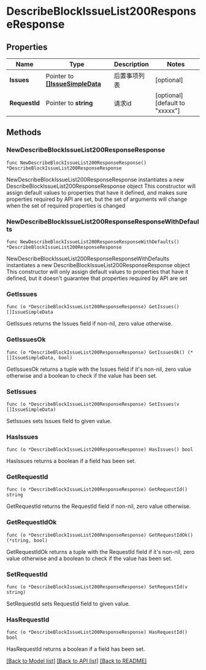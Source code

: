 # DescribeBlockIssueList200ResponseResponse

## Properties

Name | Type | Description | Notes
------------ | ------------- | ------------- | -------------
**Issues** | Pointer to [**[]IssueSimpleData**](IssueSimpleData.md) | 后置事项列表 | [optional] 
**RequestId** | Pointer to **string** | 请求id | [optional] [default to "xxxxx"]

## Methods

### NewDescribeBlockIssueList200ResponseResponse

`func NewDescribeBlockIssueList200ResponseResponse() *DescribeBlockIssueList200ResponseResponse`

NewDescribeBlockIssueList200ResponseResponse instantiates a new DescribeBlockIssueList200ResponseResponse object
This constructor will assign default values to properties that have it defined,
and makes sure properties required by API are set, but the set of arguments
will change when the set of required properties is changed

### NewDescribeBlockIssueList200ResponseResponseWithDefaults

`func NewDescribeBlockIssueList200ResponseResponseWithDefaults() *DescribeBlockIssueList200ResponseResponse`

NewDescribeBlockIssueList200ResponseResponseWithDefaults instantiates a new DescribeBlockIssueList200ResponseResponse object
This constructor will only assign default values to properties that have it defined,
but it doesn't guarantee that properties required by API are set

### GetIssues

`func (o *DescribeBlockIssueList200ResponseResponse) GetIssues() []IssueSimpleData`

GetIssues returns the Issues field if non-nil, zero value otherwise.

### GetIssuesOk

`func (o *DescribeBlockIssueList200ResponseResponse) GetIssuesOk() (*[]IssueSimpleData, bool)`

GetIssuesOk returns a tuple with the Issues field if it's non-nil, zero value otherwise
and a boolean to check if the value has been set.

### SetIssues

`func (o *DescribeBlockIssueList200ResponseResponse) SetIssues(v []IssueSimpleData)`

SetIssues sets Issues field to given value.

### HasIssues

`func (o *DescribeBlockIssueList200ResponseResponse) HasIssues() bool`

HasIssues returns a boolean if a field has been set.

### GetRequestId

`func (o *DescribeBlockIssueList200ResponseResponse) GetRequestId() string`

GetRequestId returns the RequestId field if non-nil, zero value otherwise.

### GetRequestIdOk

`func (o *DescribeBlockIssueList200ResponseResponse) GetRequestIdOk() (*string, bool)`

GetRequestIdOk returns a tuple with the RequestId field if it's non-nil, zero value otherwise
and a boolean to check if the value has been set.

### SetRequestId

`func (o *DescribeBlockIssueList200ResponseResponse) SetRequestId(v string)`

SetRequestId sets RequestId field to given value.

### HasRequestId

`func (o *DescribeBlockIssueList200ResponseResponse) HasRequestId() bool`

HasRequestId returns a boolean if a field has been set.


[[Back to Model list]](../README.md#documentation-for-models) [[Back to API list]](../README.md#documentation-for-api-endpoints) [[Back to README]](../README.md)


